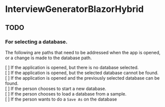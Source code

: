 # InterviewGeneratorBlazorHybrid


## TODO

### For selecting a database. 
The following are paths that need to be addressed when the app is opened, or a change is made to the database path. 

[ ] If the application is opened, but there is no database selected.    
[ ] If the application is opened, but the selected database cannot be found.    
[ ] If the application is opened and the previously selected database can be found.    
[ ] If the person chooses to start a new database.    
[ ] If the person chooses to load a database from a sample.    
[ ] If the person wants to do a `Save As` on the database   
